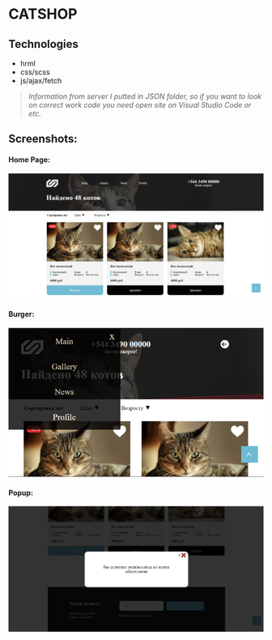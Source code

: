 # CATSHOP


## Technologies

+ hrml
+ css/scss
+ js/ajax/fetch


>_Information from server I putted in JSON folder, so if you want to look on correct work code you need open site on Visual Studio Code or etc._

## Screenshots:
 
 #### Home Page:

 ![](source/screenshots/homePage.png)

  #### Burger:

 ![](source/screenshots/burger.png)

  #### Popup:

 ![](source/screenshots/popup.png)
